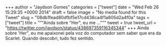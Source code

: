 
+++
author = "Jaydson Gomes"
categories = ["tweet"]
date = "Wed Feb 26 15:29:35 +0000 2014"
draft = false
image = "No media found for this Tweet"
slug = "08db1fead80dfbf5e17cd438ca4f1a805d2a4f0a"
tags = ["tweet"]
title = """Ainda sobre "Her", eu me ..."""
tweet = true
tweet_url = "https://twitter.com/jaydson/status/438697359116345344"
+++
Ainda sobre 'Her", eu me apaixonei pela voz do computador sem saber que era da Scarlet. Quando descobri, tudo fez sentido.
